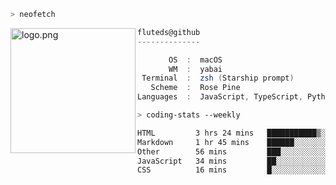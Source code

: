 ```zsh
> neofetch
```

<!--img align="left" src="https://github.com/fluteds.png" alt="logo.png" width="200"/>-->
<img align="left" src="https://external-content.duckduckgo.com/iu/?u=https%3A%2F%2F78.media.tumblr.com%2F975fca5f82161b190efdcaa05ffbd4ec%2Ftumblr_p6q6m9TJF01x3p3jmo1_500.png&f=1&nofb=1" alt="logo.png" width="200"/>

```csharp
fluteds@github
--------------

       OS  :  macOS
       WM  :  yabai
 Terminal  :  zsh (Starship prompt)  
   Scheme  :  Rose Pine  
Languages  :  JavaScript, TypeScript, Python, HTML, CSS  

```

```zsh
> coding-stats --weekly
```

<!--START_SECTION:waka-->

```txt
HTML         3 hrs 24 mins   ███████████▒░░░░░░░░░░░░░   45.93 %
Markdown     1 hr 45 mins    ██████░░░░░░░░░░░░░░░░░░░   23.71 %
Other        56 mins         ███░░░░░░░░░░░░░░░░░░░░░░   12.63 %
JavaScript   34 mins         ██░░░░░░░░░░░░░░░░░░░░░░░   07.83 %
CSS          16 mins         █░░░░░░░░░░░░░░░░░░░░░░░░   03.74 %
```

<!--END_SECTION:waka-->
